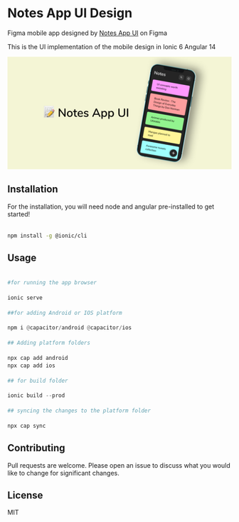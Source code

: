 # Notes App UI Design

Figma mobile app designed by [Notes App UI]([https://www.figma.com/@techcrowd](https://www.figma.com/file/IjQ4IjGGLiSa63yq6qxgex/Notes-App-UI-(Community)?type=design&node-id=184-179&mode=design&t=Fpl5d4urmOfdU2Wx-0)) on Figma

This is the UI implementation of the mobile design in Ionic 6 Angular 14

![img](./cover.png)

## Installation

For the installation, you will need node and angular pre-installed to get started!

```bash

npm install -g @ionic/cli

```

## Usage

```python

#for running the app browser

ionic serve

##for adding Android or IOS platform

npm i @capacitor/android @capacitor/ios

## Adding platform folders

npx cap add android
npx cap add ios

## for build folder

ionic build --prod

## syncing the changes to the platform folder

npx cap sync


```

## Contributing

Pull requests are welcome. Please open an issue to discuss what you would like to change for significant changes.

## License

MIT
